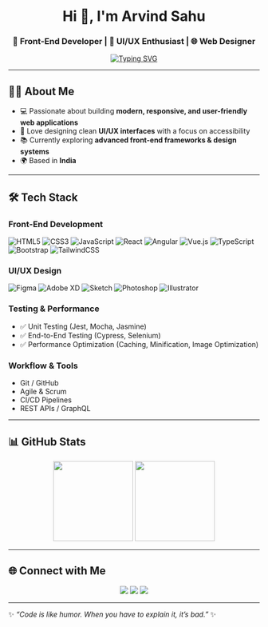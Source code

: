 <h1 align="center">Hi 👋, I'm <b>Arvind Sahu</b></h1>
<h3 align="center">🚀 Front-End Developer | 🎨 UI/UX Enthusiast | 🌐 Web Designer</h3>

<p align="center">
  <a href="https://github.com/DenverCoder1/readme-typing-svg">
    <img src="https://readme-typing-svg.herokuapp.com?font=Fira+Code&pause=1000&color=00C4FF&center=true&vCenter=true&width=500&lines=Front-end+Developer;UI+/+UX+Designer;BCA+Graduate;Tech+Explorer+from+India" alt="Typing SVG" />
  </a>
</p>

---

## 🧑‍💻 About Me
- 💻 Passionate about building **modern, responsive, and user-friendly web applications**  
- 🎨 Love designing clean **UI/UX interfaces** with a focus on accessibility  
- 📚 Currently exploring **advanced front-end frameworks & design systems**  
- 🌍 Based in **India**  

---

## 🛠️ Tech Stack

### **Front-End Development**
![HTML5](https://img.shields.io/badge/HTML5-%23E34F26?style=flat-square&logo=html5&logoColor=white)
![CSS3](https://img.shields.io/badge/CSS3-%231572B6?style=flat-square&logo=css3&logoColor=white)
![JavaScript](https://img.shields.io/badge/JavaScript-%23F7DF1E?style=flat-square&logo=javascript&logoColor=black)
![React](https://img.shields.io/badge/React-%2320232a?style=flat-square&logo=react&logoColor=%2361DAFB)
![Angular](https://img.shields.io/badge/Angular-%23DD0031?style=flat-square&logo=angular&logoColor=white)
![Vue.js](https://img.shields.io/badge/Vue.js-%2335495e?style=flat-square&logo=vuedotjs&logoColor=%234FC08D)
![TypeScript](https://img.shields.io/badge/TypeScript-%23007ACC?style=flat-square&logo=typescript&logoColor=white)
![Bootstrap](https://img.shields.io/badge/Bootstrap-%23563D7C?style=flat-square&logo=bootstrap&logoColor=white)
![TailwindCSS](https://img.shields.io/badge/TailwindCSS-%2338B2AC?style=flat-square&logo=tailwind-css&logoColor=white)

### **UI/UX Design**
![Figma](https://img.shields.io/badge/Figma-%23F24E1E?style=flat-square&logo=figma&logoColor=white)
![Adobe XD](https://img.shields.io/badge/AdobeXD-%23FF26BE?style=flat-square&logo=adobe-xd&logoColor=white)
![Sketch](https://img.shields.io/badge/Sketch-%23F7B500?style=flat-square&logo=sketch&logoColor=black)
![Photoshop](https://img.shields.io/badge/Photoshop-%2331A8FF?style=flat-square&logo=adobe-photoshop&logoColor=white)
![Illustrator](https://img.shields.io/badge/Illustrator-%23FF9A00?style=flat-square&logo=adobe-illustrator&logoColor=black)

### **Testing & Performance**
- ✅ Unit Testing (Jest, Mocha, Jasmine)  
- ✅ End-to-End Testing (Cypress, Selenium)  
- ✅ Performance Optimization (Caching, Minification, Image Optimization)

### **Workflow & Tools**
- Git / GitHub  
- Agile & Scrum  
- CI/CD Pipelines  
- REST APIs / GraphQL  

---


## 📊 GitHub Stats
<p align="center">
  <img src="https://github-readme-stats.vercel.app/api?username=DeveloperAvi&show_icons=true&theme=tokyonight" height="160px"/>
  <img src="https://github-readme-stats.vercel.app/api/top-langs/?username=DeveloperAvi&layout=compact&theme=tokyonight" height="160px"/>
</p>


---

## 🌐 Connect with Me
<p align="center">
  <a href="https://github.com/ArvindSahuAvi"><img src="https://img.shields.io/badge/GitHub-100000?style=for-the-badge&logo=github&logoColor=white"/></a>
  <a href="www.linkedin.com/in/arvind-sahu-avi"><img src="https://img.shields.io/badge/LinkedIn-0A66C2?style=for-the-badge&logo=linkedin&logoColor=white"/></a>
  <a href="mailto:arvindsahuavi@gmail.com"><img src="https://img.shields.io/badge/Gmail-D14836?style=for-the-badge&logo=gmail&logoColor=white"/></a>
</p>

---
✨ *“Code is like humor. When you have to explain it, it’s bad.”* ✨
